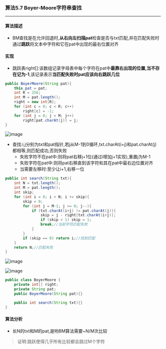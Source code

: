 ### 算法5.7 Boyer-Moore字符串查找
---

#### 算法描述
+ BM查找是在允许回退时,**从右向左扫描pat**检查是否与txt匹配,并在匹配失败时通过**跳跃**将文本中字符和它在pat中出现的最右位置对齐

#### 实现

+ 跳跃表right[]:该数组记录字母表中每个字符在pat中**最靠右出现的位置,当不存在记为-1**,该记录表示**当匹配失败时pat应该向右跳跃几位**
```Java
public BoyerMoore(String pat){
    this.pat = pat;
    int R = 256;
    int M = pat.length();
    right = new int[R];
    for (int c = 0; c < R; c++)
        right[c] = -1;
    for (int j = 0; j < M; j++)
        right[pat.charAt(j)] = j;
}
```

![image](http://github.com/NepJNQ/algs4Note/raw/master/5-String/right.png)

+ 查找:i,j分别为txt和pat指针,若j从M-1到0循环,txt.charAt(i+j)和pat.charAt(j)都相等,则匹配成功,否则失败
    + 失败字符不在pat中:则将pat右移j+1位(通过i增加j+1实现),重置j为M-1
    + 失败字符在pat中:则将pat右移直到该字符和其在pat中最右边位置对齐
    + 当需要左移时:至少让i+1,右移一位
```Java
public int search(String txt){
    int N = txt.length();
    int M = pat.length();
    int skip;
    for (int i = 0; i < N; i += skip){
        skip = 0;
        for (int j = M-1; j >= 0; j--){
            if (txt.charAt(i+j) != pat.charAt(j)){
                skip = j - right[txt.charAt(i+j)];
                if (skip < 1) skip = 1;
                break;//当前字符匹配失败
            }
        }
        if (skip == 0) return i;//找到匹配
    }
    return N;//匹配失败
}
```

![image](http://github.com/NepJNQ/algs4Note/raw/master/5-String/jump.png)

![image](http://github.com/NepJNQ/algs4Note/raw/master/5-String/BM.png)


```Java
public class BoyerMoore {
    private int[] right;
    private String pat;
    public BoyerMoore(String pat){}

    public int search(String txt){}
}
```

#### 算法分析
+ 长N的txt和M的pat,是哟BM算法需要~N/M次比较
> 证明:跳跃使得几乎所有比较都会跳过M个字符

